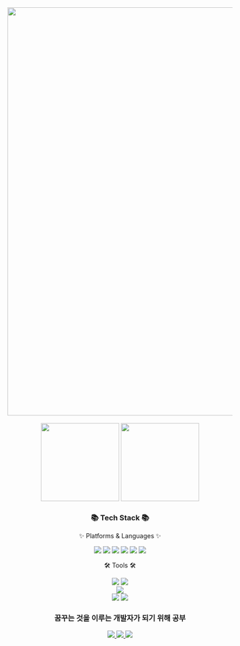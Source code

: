 <div align=center>
<img src="https://capsule-render.vercel.app/api?type=Waving&color=timeAuto&height=300&section=header&text=MFGang's%20Github!&fontSize=90" width="915"/>
</div>
<div align=center>
	<br>
<img src="https://github-readme-stats.vercel.app/api?username=MFGangP&show_icons=true" height="175">
<img src="https://github-readme-stats.vercel.app/api/top-langs/?username=MFGangP&layout=compact" height="175"/><br>

  
</div>
<div align=center>
	<h3>📚 Tech Stack 📚</h3>
	<p>✨ Platforms & Languages ✨</p>
  
</div>
<div align=center>
<img src="https://img.shields.io/badge/Python-3766AB?style=flat&logo=Python&logoColor=white"/>
<img src="https://img.shields.io/badge/-C++-00599C?style=flat&logo=C%2B%2B&logoColor=white"/>
<img src="https://img.shields.io/badge/Csharp-239120?style=flat&logo=csharp&logoColor=white"/>
<img src="https://img.shields.io/badge/C-A8B9CC?style=flat&logo=C&logoColor=white"/>
<img src="https://img.shields.io/badge/MySQL-4479A1?style=flat&logo=MySQL&logoColor=white" />
<img src="https://img.shields.io/badge/MariaDB-003545?style=flat&logo=MariaDB&logoColor=white" /><br>
  
<div align=center>
	<p>🛠 Tools 🛠</p>
  
</div>   
<img src="https://img.shields.io/badge/Unreal Engine-0E1128?style=flat&logo=Unreal Engine&logoColor=white"/>
<img src="https://img.shields.io/badge/Arduino-5A45FF?style=flat&logo=Arduino&logoColor=white"/><br>
<img src="https://img.shields.io/badge/raspberrypi-A22846?style=flat&logo=raspberrypi&logoColor=white"/><br>
<img src="https://img.shields.io/badge/GitHub-181717?style=flat&logo=GitHub&logoColor=white" />
<img src="https://img.shields.io/badge/Visual%20Studio%20Code-007ACC?style=flat&logo=VisualStudioCode&logoColor=white" />
  
</p>
<h3 align="center"> 꿈꾸는 것을 이루는 개발자가 되기 위해 공부 </h3>
</p>

</a>
	<a href="https://www.instagram.com/lovehyun95">
<img src="https://img.shields.io/badge/Instagram-E4405F?style=flat-square&logo=Instagram&logoColor=white"/>
</a>
	<a href="https://twitter.com/lovehyun95">
<img src="https://img.shields.io/badge/Twitter-1DA1F2?style=flat-square&logo=Twitter&logoColor=white"/>
</a>
	<a href="https://www.twitch.tv/lovehyun95">  
<img src="https://img.shields.io/badge/Twitch-9146FF?style=flat-square&logo=Twitch&logoColor=white"/>
